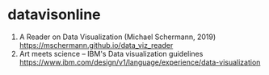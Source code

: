 # datavisonline

1.	A Reader on Data Visualization (Michael Schermann, 2019)
https://mschermann.github.io/data_viz_reader
2.	Art meets science – IBM's Data visualization guidelines
https://www.ibm.com/design/v1/language/experience/data-visualization
